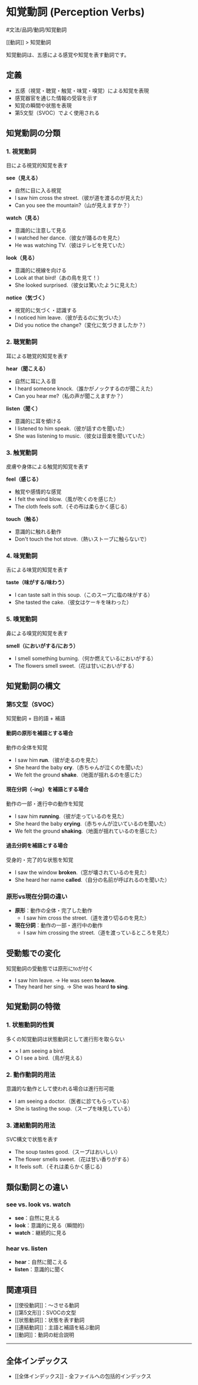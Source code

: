 # 知覚動詞 (Perception Verbs)

#文法/品詞/動詞/知覚動詞

[[動詞]] > 知覚動詞

知覚動詞は、五感による感覚や知覚を表す動詞です。

## 定義
- 五感（視覚・聴覚・触覚・味覚・嗅覚）による知覚を表現
- 感覚器官を通じた情報の受容を示す
- 知覚の瞬間や状態を表現
- 第5文型（SVOC）でよく使用される

## 知覚動詞の分類

### 1. 視覚動詞
目による視覚的知覚を表す

**see（見える）**
- 自然に目に入る視覚
- I saw him cross the street.（彼が道を渡るのが見えた）
- Can you see the mountain?（山が見えますか？）

**watch（見る）**
- 意識的に注意して見る
- I watched her dance.（彼女が踊るのを見た）
- He was watching TV.（彼はテレビを見ていた）

**look（見る）**
- 意識的に視線を向ける
- Look at that bird!（あの鳥を見て！）
- She looked surprised.（彼女は驚いたように見えた）

**notice（気づく）**
- 視覚的に気づく・認識する
- I noticed him leave.（彼が去るのに気づいた）
- Did you notice the change?（変化に気づきましたか？）

### 2. 聴覚動詞
耳による聴覚的知覚を表す

**hear（聞こえる）**
- 自然に耳に入る音
- I heard someone knock.（誰かがノックするのが聞こえた）
- Can you hear me?（私の声が聞こえますか？）

**listen（聞く）**
- 意識的に耳を傾ける
- I listened to him speak.（彼が話すのを聞いた）
- She was listening to music.（彼女は音楽を聞いていた）

### 3. 触覚動詞
皮膚や身体による触覚的知覚を表す

**feel（感じる）**
- 触覚や感情的な感覚
- I felt the wind blow.（風が吹くのを感じた）
- The cloth feels soft.（その布は柔らかく感じる）

**touch（触る）**
- 意識的に触れる動作
- Don't touch the hot stove.（熱いストーブに触らないで）

### 4. 味覚動詞
舌による味覚的知覚を表す

**taste（味がする/味わう）**
- I can taste salt in this soup.（このスープに塩の味がする）
- She tasted the cake.（彼女はケーキを味わった）

### 5. 嗅覚動詞
鼻による嗅覚的知覚を表す

**smell（においがする/におう）**
- I smell something burning.（何か燃えているにおいがする）
- The flowers smell sweet.（花は甘いにおいがする）

## 知覚動詞の構文

### 第5文型（SVOC）
知覚動詞 + 目的語 + 補語

#### 動詞の原形を補語とする場合
動作の全体を知覚
- I saw him **run**.（彼が走るのを見た）
- She heard the baby **cry**.（赤ちゃんが泣くのを聞いた）
- We felt the ground **shake**.（地面が揺れるのを感じた）

#### 現在分詞（-ing）を補語とする場合
動作の一部・進行中の動作を知覚
- I saw him **running**.（彼が走っているのを見た）
- She heard the baby **crying**.（赤ちゃんが泣いているのを聞いた）
- We felt the ground **shaking**.（地面が揺れているのを感じた）

#### 過去分詞を補語とする場合
受身的・完了的な状態を知覚
- I saw the window **broken**.（窓が壊されているのを見た）
- She heard her name **called**.（自分の名前が呼ばれるのを聞いた）

### 原形vs現在分詞の違い
- **原形**：動作の全体・完了した動作
  - I saw him cross the street.（道を渡り切るのを見た）
- **現在分詞**：動作の一部・進行中の動作
  - I saw him crossing the street.（道を渡っているところを見た）

## 受動態での変化
知覚動詞の受動態では原形にtoが付く
- I saw him leave. → He was seen **to leave**.
- They heard her sing. → She was heard **to sing**.

## 知覚動詞の特徴

### 1. 状態動詞的性質
多くの知覚動詞は状態動詞として進行形を取らない
- × I am seeing a bird.
- ○ I see a bird.（鳥が見える）

### 2. 動作動詞的用法
意識的な動作として使われる場合は進行形可能
- I am seeing a doctor.（医者に診てもらっている）
- She is tasting the soup.（スープを味見している）

### 3. 連結動詞的用法
SVC構文で状態を表す
- The soup tastes good.（スープはおいしい）
- The flower smells sweet.（花は甘い香りがする）
- It feels soft.（それは柔らかく感じる）

## 類似動詞との違い

### see vs. look vs. watch
- **see**：自然に見える
- **look**：意識的に見る（瞬間的）
- **watch**：継続的に見る

### hear vs. listen
- **hear**：自然に聞こえる
- **listen**：意識的に聞く

## 関連項目
- [[使役動詞]]：～させる動詞
- [[第5文形]]：SVOCの文型
- [[状態動詞]]：状態を表す動詞
- [[連結動詞]]：主語と補語を結ぶ動詞
- [[動詞]]：動詞の総合説明

---

## 全体インデックス
- [[全体インデックス]] - 全ファイルへの包括的インデックス 